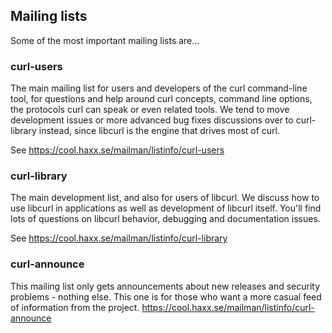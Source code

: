 ## Mailing lists

Some of the most important mailing lists are...

### curl-users

The main mailing list for users and developers of the curl command-line
tool, for questions and help around curl concepts, command line options, the
protocols curl can speak or even related tools. We tend to move development
issues or more advanced bug fixes discussions over to curl-library instead,
since libcurl is the engine that drives most of curl.

See https://cool.haxx.se/mailman/listinfo/curl-users

### curl-library

The main development list, and also for users of libcurl. We discuss how to
use libcurl in applications as well as development of libcurl itself. You'll
find lots of questions on libcurl behavior, debugging and documentation issues.

See https://cool.haxx.se/mailman/listinfo/curl-library

### curl-announce

This mailing list only gets announcements about new releases and security
problems - nothing else. This one is for those who want a more casual feed of
information from the project.
https://cool.haxx.se/mailman/listinfo/curl-announce
